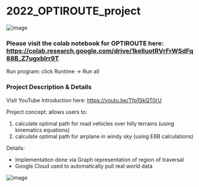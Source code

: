 # 2022_OPTIROUTE_project

![image](https://github.com/Ayushsaha103/2022_OPTIROUTE_project/assets/71895904/0a45a181-c511-4633-ba71-6779177065a7)

### Please visit the colab notebook for OPTIROUTE here: https://colab.research.google.com/drive/1kelIuotRVrFrWSdFq88B_Z7ugxblrr9T
Run program: click Runtime -> Run all


### Project Description & Details
Visit YouTube Introduction here: https://youtu.be/Tfp1SkQT0rU

Project concept: allows users to:
1) calculate optimal path for road vehicles over hilly terrains (using kinematics equations)
2) calculate optimal path for airplane in windy sky (using E6B calculations)

Details:
- Implementation done via Graph representation of region of traversal
- Google Cloud used to automatically pull real world data

![image](https://github.com/Ayushsaha103/2022_OPTIROUTE_project/assets/71895904/5878c86d-9560-4a18-83fd-aee699533216)
